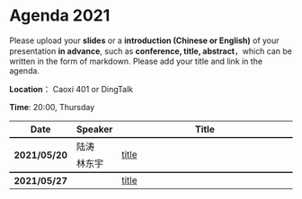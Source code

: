 # Agenda 2021

Please upload your **slides** or a **introduction (Chinese or English)** of your presentation **in advance**,
such as **conference, title, abstract**，which can be written in the form of markdown. Please add your title and link in the agenda.

**Location**： Caoxi 401 or DingTalk

**Time**: 20:00, Thursday



<table>
<tr>
    <th> Date </th>
    <th> Speaker </th>
    <th style="width:600px;"> Title </th>
</tr>
<tr style="border-top:2px solid;">
    <th rowspan=2> 2021/05/20 </th>
    <td> 陆涛 </td>
    <td rowspan=2> <a href="https://github.com/ZJU-ARClab/Weekly-Papers/tree/main/2021/2021-05-20">title</a> </td>
</tr>
<tr>
    <td> 林东宇 </td>
</tr>

<tr style="border-top:2px solid;">
    <th rowspan=2> 2021/05/27 </th>
    <td>   </td>
    <td rowspan=2> <a href="https://github.com/ZJU-ARClab/Weekly-Papers/tree/main/2021/2021-05-27">title</a> </td>
</tr>
<tr>
    <td>   </td>
</tr>

</table>